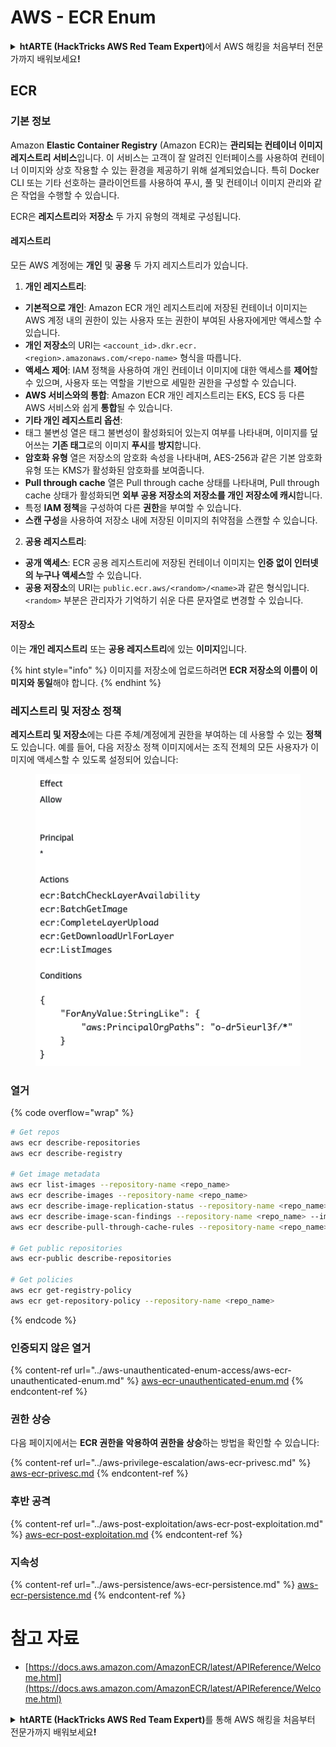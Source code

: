 # AWS - ECR Enum

<details>

<summary><strong>htARTE (HackTricks AWS Red Team Expert)</strong>에서 AWS 해킹을 처음부터 전문가까지 배워보세요<strong>!</strong></summary>

HackTricks를 지원하는 다른 방법:

* **회사를 HackTricks에서 광고하거나 HackTricks를 PDF로 다운로드**하려면 [**SUBSCRIPTION PLANS**](https://github.com/sponsors/carlospolop)를 확인하세요!
* [**공식 PEASS & HackTricks 스웨그**](https://peass.creator-spring.com)를 얻으세요.
* [**The PEASS Family**](https://opensea.io/collection/the-peass-family)를 발견하세요. 독점적인 [**NFTs**](https://opensea.io/collection/the-peass-family) 컬렉션입니다.
* 💬 [**Discord 그룹**](https://discord.gg/hRep4RUj7f) 또는 [**텔레그램 그룹**](https://t.me/peass)에 **참여**하거나 **Twitter** 🐦 [**@hacktricks_live**](https://twitter.com/hacktricks_live)**를** **팔로우**하세요.
* **Hacking 트릭을 공유하려면** [**HackTricks**](https://github.com/carlospolop/hacktricks) 및 [**HackTricks Cloud**](https://github.com/carlospolop/hacktricks-cloud) github 저장소에 PR을 제출하세요.

</details>

## ECR

### 기본 정보

Amazon **Elastic Container Registry** (Amazon ECR)는 **관리되는 컨테이너 이미지 레지스트리 서비스**입니다. 이 서비스는 고객이 잘 알려진 인터페이스를 사용하여 컨테이너 이미지와 상호 작용할 수 있는 환경을 제공하기 위해 설계되었습니다. 특히 Docker CLI 또는 기타 선호하는 클라이언트를 사용하여 푸시, 풀 및 컨테이너 이미지 관리와 같은 작업을 수행할 수 있습니다.

ECR은 **레지스트리**와 **저장소** 두 가지 유형의 객체로 구성됩니다.

#### 레지스트리

모든 AWS 계정에는 **개인** 및 **공용** 두 가지 레지스트리가 있습니다.

1. **개인 레지스트리**:

* **기본적으로 개인**: Amazon ECR 개인 레지스트리에 저장된 컨테이너 이미지는 AWS 계정 내의 권한이 있는 사용자 또는 권한이 부여된 사용자에게만 액세스할 수 있습니다.
* **개인 저장소**의 URI는 `<account_id>.dkr.ecr.<region>.amazonaws.com/<repo-name>` 형식을 따릅니다.
* **액세스 제어**: IAM 정책을 사용하여 개인 컨테이너 이미지에 대한 액세스를 **제어**할 수 있으며, 사용자 또는 역할을 기반으로 세밀한 권한을 구성할 수 있습니다.
* **AWS 서비스와의 통합**: Amazon ECR 개인 레지스트리는 EKS, ECS 등 다른 AWS 서비스와 쉽게 **통합**될 수 있습니다.
* **기타 개인 레지스트리 옵션**:
* 태그 불변성 열은 태그 불변성이 활성화되어 있는지 여부를 나타내며, 이미지를 덮어쓰는 **기존 태그**로의 이미지 **푸시**를 **방지**합니다.
* **암호화 유형** 열은 저장소의 암호화 속성을 나타내며, AES-256과 같은 기본 암호화 유형 또는 KMS가 활성화된 암호화를 보여줍니다.
* **Pull through cache** 열은 Pull through cache 상태를 나타내며, Pull through cache 상태가 활성화되면 **외부 공용 저장소의 저장소를 개인 저장소에 캐시**합니다.
* 특정 **IAM 정책**을 구성하여 다른 **권한**을 부여할 수 있습니다.
* **스캔 구성**을 사용하여 저장소 내에 저장된 이미지의 취약점을 스캔할 수 있습니다.

2. **공용 레지스트리**:

* **공개 액세스**: ECR 공용 레지스트리에 저장된 컨테이너 이미지는 **인증 없이 인터넷의 누구나 액세스**할 수 있습니다.
* **공용 저장소**의 URI는 `public.ecr.aws/<random>/<name>`과 같은 형식입니다. `<random>` 부분은 관리자가 기억하기 쉬운 다른 문자열로 변경할 수 있습니다.

#### **저장소**

이는 **개인 레지스트리** 또는 **공용 레지스트리**에 있는 **이미지**입니다.

{% hint style="info" %}
이미지를 저장소에 업로드하려면 **ECR 저장소의 이름이 이미지와 동일**해야 합니다.
{% endhint %}

### 레지스트리 및 저장소 정책

**레지스트리 및 저장소**에는 다른 주체/계정에게 권한을 부여하는 데 사용할 수 있는 **정책**도 있습니다. 예를 들어, 다음 저장소 정책 이미지에서는 조직 전체의 모든 사용자가 이미지에 액세스할 수 있도록 설정되어 있습니다:

<figure><img src="../../../.gitbook/assets/image (87).png" alt=""><figcaption></figcaption></figure>

### 열거

{% code overflow="wrap" %}
```bash
# Get repos
aws ecr describe-repositories
aws ecr describe-registry

# Get image metadata
aws ecr list-images --repository-name <repo_name>
aws ecr describe-images --repository-name <repo_name>
aws ecr describe-image-replication-status --repository-name <repo_name> --image-id <image_id>
aws ecr describe-image-scan-findings --repository-name <repo_name> --image-id <image_id>
aws ecr describe-pull-through-cache-rules --repository-name <repo_name> --image-id <image_id>

# Get public repositories
aws ecr-public describe-repositories

# Get policies
aws ecr get-registry-policy
aws ecr get-repository-policy --repository-name <repo_name>
```
{% endcode %}

### 인증되지 않은 열거

{% content-ref url="../aws-unauthenticated-enum-access/aws-ecr-unauthenticated-enum.md" %}
[aws-ecr-unauthenticated-enum.md](../aws-unauthenticated-enum-access/aws-ecr-unauthenticated-enum.md)
{% endcontent-ref %}

### 권한 상승

다음 페이지에서는 **ECR 권한을 악용하여 권한을 상승**하는 방법을 확인할 수 있습니다:

{% content-ref url="../aws-privilege-escalation/aws-ecr-privesc.md" %}
[aws-ecr-privesc.md](../aws-privilege-escalation/aws-ecr-privesc.md)
{% endcontent-ref %}

### 후반 공격

{% content-ref url="../aws-post-exploitation/aws-ecr-post-exploitation.md" %}
[aws-ecr-post-exploitation.md](../aws-post-exploitation/aws-ecr-post-exploitation.md)
{% endcontent-ref %}

### 지속성

{% content-ref url="../aws-persistence/aws-ecr-persistence.md" %}
[aws-ecr-persistence.md](../aws-persistence/aws-ecr-persistence.md)
{% endcontent-ref %}

# 참고 자료
* [https://docs.aws.amazon.com/AmazonECR/latest/APIReference/Welcome.html](https://docs.aws.amazon.com/AmazonECR/latest/APIReference/Welcome.html)

<details>

<summary><strong>htARTE (HackTricks AWS Red Team Expert)</strong>를 통해 AWS 해킹을 처음부터 전문가까지 배워보세요<strong>!</strong></summary>

HackTricks를 지원하는 다른 방법:

* HackTricks에서 **회사를 광고하거나 HackTricks를 PDF로 다운로드**하려면 [**SUBSCRIPTION PLANS**](https://github.com/sponsors/carlospolop)를 확인하세요!
* [**공식 PEASS & HackTricks 스웨그**](https://peass.creator-spring.com)를 얻으세요.
* 독점적인 [**NFT**](https://opensea.io/collection/the-peass-family) 컬렉션인 [**The PEASS Family**](https://opensea.io/collection/the-peass-family)를 발견하세요.
* 💬 [**Discord 그룹**](https://discord.gg/hRep4RUj7f) 또는 [**텔레그램 그룹**](https://t.me/peass)에 **참여**하거나 **Twitter** 🐦 [**@hacktricks_live**](https://twitter.com/hacktricks_live)**를** **팔로우**하세요.
* **HackTricks**와 [**HackTricks Cloud**](https://github.com/carlospolop/hacktricks-cloud) github 저장소에 PR을 제출하여 **해킹 트릭을 공유**하세요.

</details>
